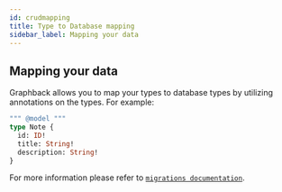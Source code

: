 ```yaml
---
id: crudmapping
title: Type to Database mapping
sidebar_label: Mapping your data
---
```


## Mapping your data

Graphback allows you to map your types to database types by utilizing annotations on the types.
For example:

```graphql
""" @model """
type Note {
  id: ID!
  title: String!
  description: String!
}
```

For more information please refer to [`migrations documentation`](/docs/migrations).
